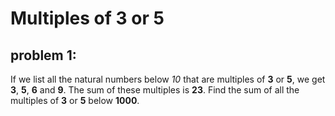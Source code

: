 # Multiples of 3 or 5
## problem 1:

If we list all the natural numbers below *10* that are multiples of **3** or **5**, we get **3**, **5**, **6** and **9**. The sum of these multiples is **23**.
Find the sum of all the multiples of **3** or **5** below **1000**.

